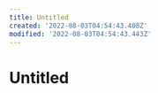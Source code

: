 ```yaml
---
title: Untitled
created: '2022-08-03T04:54:43.408Z'
modified: '2022-08-03T04:54:43.443Z'
---
```


# Untitled
